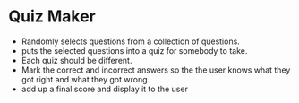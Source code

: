 # Quiz Maker #

- Randomly selects questions from a collection of questions.
- puts the selected questions into a quiz for somebody to take.
- Each quiz should be different.
- Mark the correct and incorrect answers so the the user knows what they got right and what they got wrong.
- add up a final score and display it to the user